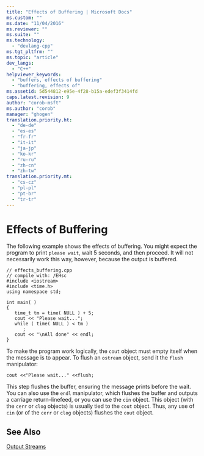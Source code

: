 ```yaml
---
title: "Effects of Buffering | Microsoft Docs"
ms.custom: ""
ms.date: "11/04/2016"
ms.reviewer: ""
ms.suite: ""
ms.technology: 
  - "devlang-cpp"
ms.tgt_pltfrm: ""
ms.topic: "article"
dev_langs: 
  - "C++"
helpviewer_keywords: 
  - "buffers, effects of buffering"
  - "buffering, effects of"
ms.assetid: 5d544812-e95e-4f28-b15a-edef3f3414fd
caps.latest.revision: 9
author: "corob-msft"
ms.author: "corob"
manager: "ghogen"
translation.priority.ht: 
  - "de-de"
  - "es-es"
  - "fr-fr"
  - "it-it"
  - "ja-jp"
  - "ko-kr"
  - "ru-ru"
  - "zh-cn"
  - "zh-tw"
translation.priority.mt: 
  - "cs-cz"
  - "pl-pl"
  - "pt-br"
  - "tr-tr"
---
```

# Effects of Buffering
The following example shows the effects of buffering. You might expect the program to print `please wait`, wait 5 seconds, and then proceed. It will not necessarily work this way, however, because the output is buffered.  
  
```  
// effects_buffering.cpp  
// compile with: /EHsc  
#include <iostream>  
#include <time.h>  
using namespace std;  
  
int main( )  
{  
   time_t tm = time( NULL ) + 5;  
   cout << "Please wait...";  
   while ( time( NULL ) < tm )  
      ;  
   cout << "\nAll done" << endl;  
}  
```  
  
 To make the program work logically, the `cout` object must empty itself when the message is to appear. To flush an `ostream` object, send it the `flush` manipulator:  
  
```  
cout <<"Please wait..." <<flush;  
```  
  
 This step flushes the buffer, ensuring the message prints before the wait. You can also use the `endl` manipulator, which flushes the buffer and outputs a carriage return–linefeed, or you can use the `cin` object. This object (with the `cerr` or `clog` objects) is usually tied to the `cout` object. Thus, any use of `cin` (or of the `cerr` or `clog` objects) flushes the `cout` object.  
  
## See Also  
 [Output Streams](../standard-library/output-streams.md)

